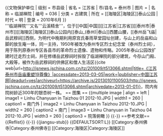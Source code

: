 {{文物保护单位
| 级别 = 市县级
| 省名 = 江苏省
| 市/县名 = 泰州市
| 图片 = 
| 名称 = 临湖禅院
| 编号 = 036
| 分类 = 古建筑
| 所在 = [[海陵区|海陵区]]泰山公园
| 时代 = 明
| 登录 = 2010年6月
}}  
'''临湖禅院'''又名'''云溪精舍'''，位于[[中国|中国]][[江苏省|江苏省]][[泰州市|泰州市]][[海陵区|海陵区]]泰山公园内[[泰山_(泰州)|泰山]]西麓山腰，[[泰州岳飞庙|岳武穆祠]]西侧，为明代中晚期利用原宫氏春雨草堂园址创建，与山上的岳庙和山脚的放生庵一体，同一主持，1950年被改为泰州专区烈士纪念堂（泰州烈士祠），用于陈列原泰州专区各县市的革命烈士遗像、遗物和传略。2005年泰山公园改扩建时迁走烈士祠，并在修缮岳武穆祠时拆毁了临湖禅院的部分建筑，今存山门殿、大殿等，被作为岳武穆祠的供佛区和僧人生活区<ref>{{cite web|url=http://jsnews.jschina.com.cn/tz/201009/t513066.shtml|title=《江苏泰州市岳庙重塑19尊像》|accessdate=2013-03-05|work=|publisher=中国江苏网|deadurl=yes|archiveurl=https://archive.is/20130101100503/http://jsnews.jschina.com.cn/tz/201009/t513066.shtml|archivedate=2013-01-01}}</ref>，院内有院树龄近300年的银杏树一株。
== 图集 ==
{{multiple image
| align  = left
| image1 = Linhu Chanyuan in Taizhou 01 2012-10.JPG 
| width1 = 260
| caption1 = 南门外
| image2 = Linhu Chanyuan in Taizhou 2012-10.JPG
| width2 = 260
| caption2 = 南门
| image3 = Linhu Chanyuan in Taizhou 04 2012-10.JPG
| width3 = 260
| caption3 = 院落俯瞰
}}
{{-}}
==参考文献==
{{Reflist}}
{{-}}
{{jiangsu-stub}}
{{DEFAULTSORT:L}}
[[Category:泰州佛寺|Category:泰州佛寺]]
[[Category:海陵区|Category:海陵区]]